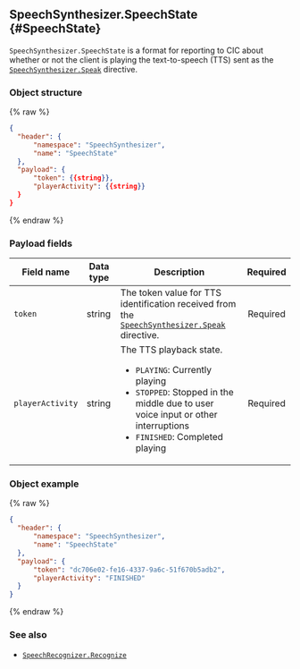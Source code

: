 ## SpeechSynthesizer.SpeechState {#SpeechState}
`SpeechSynthesizer.SpeechState` is a format for reporting to CIC about whether or not the client is playing the text-to-speech (TTS) sent as the [`SpeechSynthesizer.Speak`](/CIC/References/CICInterface/SpeechSynthesizer.md#Speak) directive.

### Object structure
{% raw %}
```json
{
  "header": {
      "namespace": "SpeechSynthesizer",
      "name": "SpeechState"
  },
  "payload": {
      "token": {{string}},
      "playerActivity": {{string}}
  }
}
```
{% endraw %}

### Payload fields

| Field name       | Data type    | Description                     | Required |
|---------------|---------|-----------------------------|:---------:|
| `token`          | string | The token value for TTS identification received from the [`SpeechSynthesizer.Speak`](/CIC/References/CICInterface/SpeechSynthesizer.md#Speak) directive.  | Required     |
| `playerActivity` | string | The TTS playback state. <ul><li><code>PLAYING</code>: Currently playing</li><li><code>STOPPED</code>: Stopped in the middle due to user voice input or other interruptions</li><li><code>FINISHED</code>: Completed playing</li></ul>     | Required     |

### Object example
{% raw %}
```json
{
  "header": {
      "namespace": "SpeechSynthesizer",
      "name": "SpeechState"
  },
  "payload": {
      "token": "dc706e02-fe16-4337-9a6c-51f670b5adb2",
      "playerActivity": "FINISHED"
  }
}
```
{% endraw %}

### See also
* [`SpeechRecognizer.Recognize`](/CIC/References/CICInterface/SpeechRecognizer.md#Recognize)
